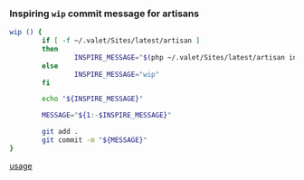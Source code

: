 ### Inspiring `wip` commit message for artisans

```bash
wip () {
        if [ -f ~/.valet/Sites/latest/artisan ]
        then
                INSPIRE_MESSAGE="$(php ~/.valet/Sites/latest/artisan inspire)" 
        else
                INSPIRE_MESSAGE="wip" 
        fi

        echo "${INSPIRE_MESSAGE}"

        MESSAGE="${1:-$INSPIRE_MESSAGE}"

        git add .
        git commit -m "${MESSAGE}"
}
```

[usage](https://github.com/inmanturbo/inmanturbo/blob/main/usage.md#usage)

